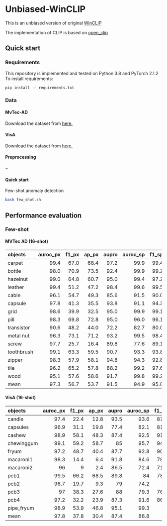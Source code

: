 # Unbiased-WinCLIP
This is an unbiased version of original [WinCLIP](https://openaccess.thecvf.com/content/CVPR2023/papers/Jeong_WinCLIP_Zero-Few-Shot_Anomaly_Classification_and_Segmentation_CVPR_2023_paper.pdf)

The implementation of CLIP is based on [open_clip](https://github.com/mlfoundations/open_clip)

## Quick start
### Requirements
This repository is implemented and tested on Python 3.8 and PyTorch 2.1.2 To install requirements:
```sh
pip install -r requirements.txt
```

### Data
#### MvTec-AD
Download the dataset from [here.](https://www.mvtec.com/company/research/datasets/mvtec-ad/)

#### VisA
Download the dataset from [here.](https://amazon-visual-anomaly.s3.us-west-2.amazonaws.com/VisA_20220922.tar)

#### Preprocessing
~


#### Quick start
Few-shot anomaly detection 
```sh
bash few_shot.sh
```
  
## Performance evaluation
### Few-shot
#### MVTec AD (16-shot)
| objects    |   auroc_px |   f1_px |   ap_px |   aupro |   auroc_sp |   f1_sp |   ap_sp |
|:-----------|---------:|------:|------:|------:|------------:|------:|------:|
| carpet     |     99.4 |  67.0 |  68.4 |  97.2 |        99.9 |  99.4 | 100.0 |
| bottle     |     98.0 |  70.9 |  73.5 |  92.4 |        99.9 |  99.2 | 100.0 |
| hazelnut   |     99.0 |  64.8 |  60.7 |  95.0 |        99.4 |  97.2 |  99.6 |
| leather    |     99.4 |  51.2 |  47.2 |  98.4 |        99.6 |  99.5 |  99.8 |
| cable      |     96.1 |  54.7 |  49.3 |  85.6 |        91.5 |  90.0 |  95.2 |
| capsule    |     97.8 |  41.3 |  35.5 |  93.8 |        91.1 |  94.3 |  98.0 |
| grid       |     98.6 |  39.9 |  32.5 |  95.0 |        99.9 |  99.1 | 100.0 |
| pill       |     98.3 |  69.8 |  72.8 |  95.0 |        96.0 |  96.1 |  99.2 |
| transistor |     90.6 |  48.2 |  44.0 |  72.2 |        82.7 |  80.0 |  69.4 |
| metal nut  |     96.3 |  73.1 |  71.2 |  93.2 |        99.5 |  98.4 |  99.9 |
| screw      |     97.7 |  25.7 |  16.4 |  89.8 |        77.6 |  89.1 |  88.4 |
| toothbrush |     99.1 |  63.3 |  59.5 |  90.7 |        93.3 |  93.8 |  97.0 |
| zipper     |     98.3 |  57.9 |  58.1 |  94.8 |        94.3 |  92.8 |  97.1 |
| tile       |     96.2 |  65.2 |  57.8 |  88.2 |        99.2 |  97.6 |  99.7 |
| wood       |     95.1 |  57.6 |  58.6 |  91.7 |        99.8 |  99.2 |  99.9 |
| mean       |     97.3 |  56.7 |  53.7 |  91.5 |        94.9 |  95.0 |  96.2 |

#### VisA (16-shot)
| objects    |   auroc_px |   f1_px |   ap_px |   aupro |   auroc_sp |   f1_sp |   ap_sp |
|:-----------|-----------:|--------:|--------:|--------:|-----------:|--------:|--------:|
| candle     |       97.4 |    22.4 |    12.8 |    93.5 |       93.6 |    87.4 |    94.5 |
| capsules   |       96.9 |    31.1 |    19.8 |    77.4 |       82.1 |    81.1 |    90.3 |
| cashew     |       98.9 |    58.1 |    48.3 |    87.4 |       92.5 |    91.3 |    96.3 |
| chewinggum |       99.1 |    59.2 |    58.7 |    85   |       95.7 |    94.9 |    98.4 |
| fryum      |       97.2 |    48.7 |    40.4 |    87.7 |       92.8 |    90.7 |    96.8 |
| macaroni1  |       98.3 |    14.4 |     6.4 |    91.8 |       84.6 |    78.1 |    86.4 |
| macaroni2  |       96   |     9   |     2.4 |    86.5 |       72.4 |    71.1 |    76.7 |
| pcb1       |       99.5 |    66.2 |    68.5 |    89.8 |       84   |    78.7 |    82   |
| pcb2       |       96.7 |    19.7 |     9.3 |    79   |       74.2 |    72   |    74.3 |
| pcb3       |       97   |    38.3 |    27.6 |    88   |       79.3 |    76.3 |    78.4 |
| pcb4       |       97.2 |    32.2 |    23.9 |    87.3 |       91.6 |    86.9 |    87.8 |
| pipe_fryum |       98.9 |    53.9 |    46.8 |    95.1 |       99.3 |    99   |    99.7 |
| mean       |       97.8 |    37.8 |    30.4 |    87.4 |       86.8 |    84   |    88.5 |


